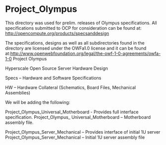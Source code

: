 # Project_Olympus

This directory was used for prelim. releases of Olympus specifications.   All specifications submitted to OCP for consideration can be found at:   http://opencompute.org/products/specsanddesign


The specifications, designs as well as all subdirectories found in the directory are licensed under the OWFa1.0 license and it can be found at:http://www.openwebfoundation.org/legal/the-owf-1-0-agreements/owfa-1-0
Project Olympus

Hyperscale Open Source Server Hardware Design

Specs – Hardware and Software Specifications

HW – Hardware Collateral (Schematics, Board Files, Mechanical Assemblies)

We will be adding the following:

Project_Olympus_Universal_Motherboard - Provides full interface specification.
Project_Olympus_ Universal_Motherboard – Motherboard assembly file.

Project_Olympus_Server_Mechanical – Provides interface of initial 1U server
Project_Olympus_Server_Mechanical – Initial 1U server assembly file
